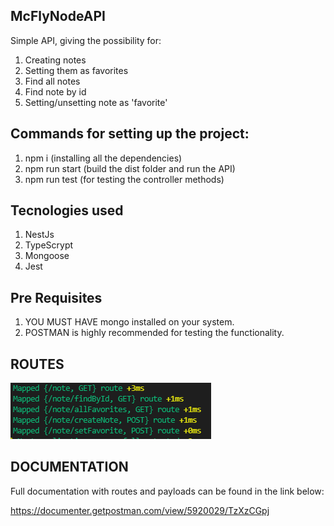 ## McFlyNodeAPI

Simple API, giving the possibility for:

1. Creating notes
2. Setting them as favorites
3. Find all notes
4. Find note by id
5. Setting/unsetting note as 'favorite'

## Commands for setting up the project:

1. npm i (installing all the dependencies)
2. npm run start (build the dist folder and run the API)
3. npm run test (for testing the controller methods)
## Tecnologies used

1. NestJs
2. TypeScrypt
3. Mongoose
4. Jest

## Pre Requisites

1. YOU MUST HAVE mongo installed on your system.
2. POSTMAN is highly recommended for testing the functionality. 

## ROUTES

![Alt text](img/routes.png?raw=true "Routes")

## DOCUMENTATION

Full documentation with routes and payloads can be found in the link below:

https://documenter.getpostman.com/view/5920029/TzXzCGpj


